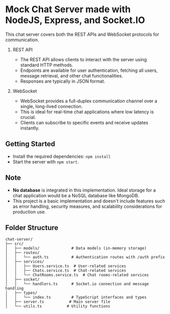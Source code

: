 # Mock Chat Server made with NodeJS, Express, and Socket.IO

This chat server covers both the REST APIs and WebSocket protocols for communication.

1. REST API
   - The REST API allows clients to interact with the server using standard HTTP methods.
   - Endpoints are available for user authentication, fetching all users, message retrieval, and other chat functionalities.
   - Responses are typically in JSON format.

2. WebSocket
   - WebSocket provides a full-duplex communication channel over a single, long-lived connection.
   - This is ideal for real-time chat applications where low latency is crucial.
   - Clients can subscribe to specific events and receive updates instantly.

## Getting Started
   - Install the required dependencies: `npm install` 
   - Start the server with `npm start`.

## Note
   - **No database** is integrated in this implementation. Ideal storage for a chat application would be a NoSQL database like MongoDB.
   - This project is a basic implementation and doesn't include features such as error handling, security measures, and scalability considerations for production use.

## Folder Structure
   ```
   chat-server/
   ├── src/
   │   ├── models/              # Data models (in-memory storage)
   │   ├── routes/
   │   │   └── auth.ts          # Authentication routes with /auth prefix
   │   ├── services/
   │   │   ├── Users.service.ts  # User-related services
   │   │   ├── Chats.service.ts  # Chat-related services
   │   │   └── ChatRooms.service.ts  # Chat rooms-related services
   │   ├── socket/
   │   │   └── handlers.ts      # Socket.io connection and message handling
   │   ├── types/
   │   │   └── index.ts         # TypeScript interfaces and types
   │   ├── server.ts           # Main server file
   │   └── utils.ts           # Utility functions
   ```